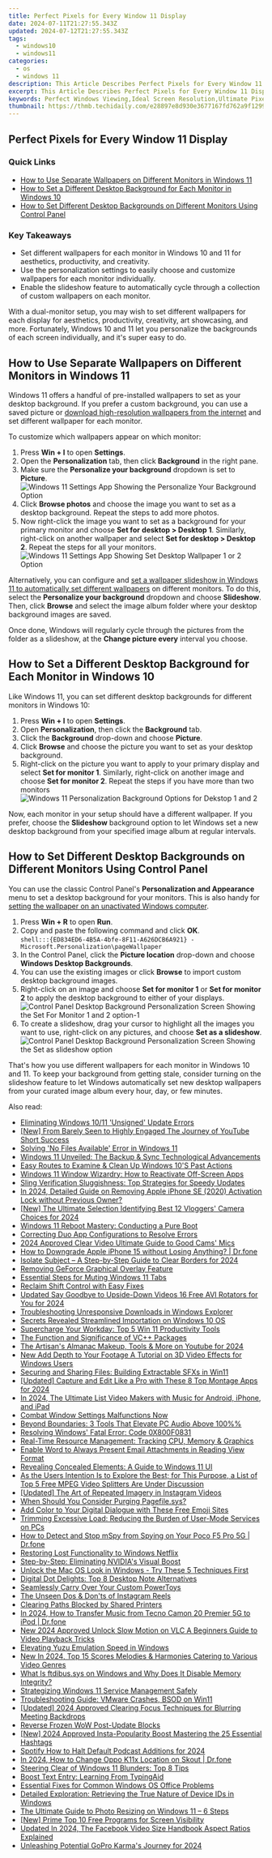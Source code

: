 ```yaml
---
title: Perfect Pixels for Every Window 11 Display
date: 2024-07-11T21:27:55.343Z
updated: 2024-07-12T21:27:55.343Z
tags:
  - windows10
  - windows11
categories:
  - os
  - windows 11
description: This Article Describes Perfect Pixels for Every Window 11 Display
excerpt: This Article Describes Perfect Pixels for Every Window 11 Display
keywords: Perfect Windows Viewing,Ideal Screen Resolution,Ultimate Pixel Clarity,Optimal HD Quality,High Definition Glass,Crystal Clear Displays,Premium Pixels Window
thumbnail: https://thmb.techidaily.com/e28897e8d930e3677167fd762a9f129952956dbe6cf005a7a223376477485be0.jpg
---
```


## Perfect Pixels for Every Window 11 Display

### Quick Links

* [How to Use Separate Wallpapers on Different Monitors in Windows 11](#how-to-use-separate-wallpapers-on-different-monitors-in-windows-11)
* [How to Set a Different Desktop Background for Each Monitor in Windows 10](#how-to-set-a-different-desktop-background-for-each-monitor-in-windows-10)
* [How to Set Different Desktop Backgrounds on Different Monitors Using Control Panel](#how-to-set-different-desktop-backgrounds-on-different-monitors-using-control-panel)

### Key Takeaways

* Set different wallpapers for each monitor in Windows 10 and 11 for aesthetics, productivity, and creativity.
* Use the personalization settings to easily choose and customize wallpapers for each monitor individually.
* Enable the slideshow feature to automatically cycle through a collection of custom wallpapers on each monitor.

 With a dual-monitor setup, you may wish to set different wallpapers for each display for aesthetics, productivity, creativity, art showcasing, and more. Fortunately, Windows 10 and 11 let you personalize the backgrounds of each screen individually, and it's super easy to do.

## How to Use Separate Wallpapers on Different Monitors in Windows 11

 Windows 11 offers a handful of pre-installed wallpapers to set as your desktop background. If you prefer a custom background, you can use a saved picture or [download high-resolution wallpapers from the internet](https://www.makeuseof.com/tag/best-sites-to-download-very-high-resolution-wallpapers/) and set different wallpaper for each monitor.

 To customize which wallpapers appear on which monitor:

1. Press **Win + I** to open **Settings**.
2. Open the **Personalization** tab, then click **Background** in the right pane.
3. Make sure the **Personalize your background** dropdown is set to **Picture**.  
![Windows 11 Settings App Showing the Personalize Your Background Option](https://static1.makeuseofimages.com/wordpress/wp-content/uploads/2024/01/windows-11-settings-app-showing-the-personalize-your-background-option.png)
4. Click **Browse photos** and choose the image you want to set as a desktop background. Repeat the steps to add more photos.
5. Now right-click the image you want to set as a background for your primary monitor and choose **Set for** **desktop > Desktop 1**. Similarly, right-click on another wallpaper and select **Set for desktop > Desktop 2**. Repeat the steps for all your monitors.  
![Windows 11 Settings App Showing Set Desktop Wallpaper 1 or 2 Option](https://static1.makeuseofimages.com/wordpress/wp-content/uploads/2024/01/windows-11-settings-app-showing-set-desktop-wallpaper-1-or-2-option.png)

 Alternatively, you can configure and [set a wallpaper slideshow in Windows 11 to automatically set different wallpapers](http://www.makeuseof.com/windows-11-slideshows-no-installs/) on different monitors. To do this, select the **Personalize your background** dropdown and choose **Slideshow**. Then, click **Browse** and select the image album folder where your desktop background images are saved.

 Once done, Windows will regularly cycle through the pictures from the folder as a slideshow, at the **Change picture every** interval you choose.

## How to Set a Different Desktop Background for Each Monitor in Windows 10

 Like Windows 11, you can set different desktop backgrounds for different monitors in Windows 10:

1. Press **Win + I** to open **Settings**.
2. Open **Personalization**, then click the **Background** tab.
3. Click the **Background** drop-down and choose **Picture**.
4. Click **Browse** and choose the picture you want to set as your desktop background.
5. Right-click on the picture you want to apply to your primary display and select **Set for monitor 1**. Similarly, right-click on another image and choose **Set for monitor 2**. Repeat the steps if you have more than two monitors  
![Windows 11 Personalization Background Options for Dekstop 1 and 2](https://static1.makeuseofimages.com/wordpress/wp-content/uploads/2024/01/windows-11-personalization-background-options-for-dekstop-1-and-2.png)

 Now, each monitor in your setup should have a different wallpaper. If you prefer, choose the **Slideshow** background option to let Windows set a new desktop background from your specified image album at regular intervals.

## How to Set Different Desktop Backgrounds on Different Monitors Using Control Panel

 You can use the classic Control Panel's **Personalization and Appearance** menu to set a desktop background for your monitors. This is also handy for [setting the wallpaper on an unactivated Windows computer](http://www.makeuseof.com/windows-11-change-wallpaper-without-activation/).

1. Press **Win + R** to open **Run**.
2. Copy and paste the following command and click **OK**.  
`shell:::{ED834ED6-4B5A-4bfe-8F11-A626DCB6A921} -Microsoft.Personalization\pageWallpaper`
3. In the Control Panel, click the **Picture location** drop-down and choose **Windows Desktop Backgrounds**.
4. You can use the existing images or click **Browse** to import custom desktop background images.
5. Right-click on an image and choose **Set for monitor 1** or **Set for monitor 2** to apply the desktop background to either of your displays.  
![Control Panel Desktop Background Personalization Screen Showing the Set For Monitor 1 and 2 option-1](https://static1.makeuseofimages.com/wordpress/wp-content/uploads/2024/01/control-panel-desktop-background-personalization-screen-showing-the-set-for-monitor-1-and-2-option-1.png)
6. To create a slideshow, drag your cursor to highlight all the images you want to use, right-click on any pictures, and choose **Set as a slideshow**.  
![Control Panel Desktop Background Personalization Screen Showing the Set as slideshow option](https://static1.makeuseofimages.com/wordpress/wp-content/uploads/2024/01/control-panel-desktop-background-personalization-screen-showing-the-set-as-slideshow-option.png)

 That's how you use different wallpapers for each monitor in Windows 10 and 11\. To keep your background from getting stale, consider turning on the slideshow feature to let Windows automatically set new desktop wallpapers from your curated image album every hour, day, or few minutes.



<ins class="adsbygoogle"
      style="display:block"
      data-ad-client="ca-pub-7571918770474297"
      data-ad-slot="8358498916"
      data-ad-format="auto"
      data-full-width-responsive="true"></ins>
<span class="atpl-alsoreadstyle">Also read:</span>
<div><ul>
<li><a href="https://windows11.techidaily.com/eliminating-windows-1011-unsigned-update-errors/"><u>Eliminating Windows 10/11 'Unsigned' Update Errors</u></a></li>
<li><a href="https://youtube-stream.techidaily.com/new-from-barely-seen-to-highly-engaged-the-journey-of-youtube-short-success/"><u>[New] From Barely Seen to Highly Engaged  The Journey of YouTube Short Success</u></a></li>
<li><a href="https://windows11.techidaily.com/solving-no-files-available-error-in-windows-11/"><u>Solving 'No Files Available' Error in Windows 11</u></a></li>
<li><a href="https://windows11.techidaily.com/windows-11-unveiled-the-backup-and-sync-technological-advancements/"><u>Windows 11 Unveiled: The Backup & Sync Technological Advancements</u></a></li>
<li><a href="https://windows11.techidaily.com/easy-routes-to-examine-and-clean-up-windows-10s-past-actions/"><u>Easy Routes to Examine & Clean Up Windows 10'S Past Actions</u></a></li>
<li><a href="https://windows11.techidaily.com/windows-11-window-wizardry-how-to-reactivate-off-screen-apps/"><u>Windows 11 Window Wizardry: How to Reactivate Off-Screen Apps</u></a></li>
<li><a href="https://windows11.techidaily.com/sling-verification-sluggishness-top-strategies-for-speedy-updates/"><u>Sling Verification Sluggishness: Top Strategies for Speedy Updates</u></a></li>
<li><a href="https://apple-account.techidaily.com/in-2024-detailed-guide-on-removing-apple-iphone-se-2020-activation-lock-without-previous-owner-by-drfone-ios/"><u>In 2024, Detailed Guide on Removing Apple iPhone SE (2020) Activation Lock without Previous Owner?</u></a></li>
<li><a href="https://youtube-lab.techidaily.com/he-ultimate-selection-identifying-best-12-vloggers-camera-choices-for-2024/"><u>[New] The Ultimate Selection  Identifying Best 12 Vloggers' Camera Choices for 2024</u></a></li>
<li><a href="https://windows11.techidaily.com/windows-11-reboot-mastery-conducting-a-pure-boot/"><u>Windows 11 Reboot Mastery: Conducting a Pure Boot</u></a></li>
<li><a href="https://windows11.techidaily.com/correcting-duo-app-configurations-to-resolve-errors/"><u>Correcting Duo App Configurations to Resolve Errors</u></a></li>
<li><a href="https://extra-lessons.techidaily.com/2024-approved-clear-video-ultimate-guide-to-good-cams-mics/"><u>2024 Approved  Clear Video  Ultimate Guide to Good Cams' Mics</u></a></li>
<li><a href="https://techidaily.com/how-to-downgrade-apple-iphone-15-without-losing-anything-drfone-by-drfone-ios-system-repair-ios-system-repair/"><u>How to Downgrade Apple iPhone 15 without Losing Anything? | Dr.fone</u></a></li>
<li><a href="https://desktop-recording.techidaily.com/isolate-subject-a-step-by-step-guide-to-clear-borders-for-2024/"><u>Isolate Subject – A Step-by-Step Guide to Clear Borders for 2024</u></a></li>
<li><a href="https://windows11.techidaily.com/removing-geforce-graphical-overlay-feature/"><u>Removing GeForce Graphical Overlay Feature</u></a></li>
<li><a href="https://windows11.techidaily.com/essential-steps-for-muting-windows-11-tabs/"><u>Essential Steps for Muting Windows 11 Tabs</u></a></li>
<li><a href="https://windows11.techidaily.com/reclaim-shift-control-with-easy-fixes/"><u>Reclaim Shift Control with Easy Fixes</u></a></li>
<li><a href="https://ai-video-apps.techidaily.com/updated-say-goodbye-to-upside-down-videos-16-free-avi-rotators-for-you-for-2024/"><u>Updated Say Goodbye to Upside-Down Videos 16 Free AVI Rotators for You for 2024</u></a></li>
<li><a href="https://windows11.techidaily.com/troubleshooting-unresponsive-downloads-in-windows-explorer/"><u>Troubleshooting Unresponsive Downloads in Windows Explorer</u></a></li>
<li><a href="https://extra-information.techidaily.com/secrets-revealed-streamlined-importation-on-windows-10-os/"><u>Secrets Revealed  Streamlined Importation on Windows 10 OS</u></a></li>
<li><a href="https://windows11.techidaily.com/supercharge-your-workday-top-5-win-11-productivity-tools/"><u>Supercharge Your Workday: Top 5 Win 11 Productivity Tools</u></a></li>
<li><a href="https://windows11.techidaily.com/the-function-and-significance-of-vcplusplus-packages/"><u>The Function and Significance of VC++ Packages</u></a></li>
<li><a href="https://facebook-record-videos.techidaily.com/the-artisans-almanac-makeup-tools-and-more-on-youtube-for-2024/"><u>The Artisan's Almanac  Makeup, Tools & More on Youtube for 2024</u></a></li>
<li><a href="https://ai-vdieo-software.techidaily.com/new-add-depth-to-your-footage-a-tutorial-on-3d-video-effects-for-windows-users/"><u>New Add Depth to Your Footage A Tutorial on 3D Video Effects for Windows Users</u></a></li>
<li><a href="https://windows11.techidaily.com/securing-and-sharing-files-building-extractable-sfxs-in-win11/"><u>Securing and Sharing Files: Building Extractable SFXs in Win11</u></a></li>
<li><a href="https://vp-tips.techidaily.com/updated-capture-and-edit-like-a-pro-with-these-8-top-montage-apps-for-2024/"><u>[Updated] Capture and Edit Like a Pro with These 8 Top Montage Apps for 2024</u></a></li>
<li><a href="https://ai-video-tools.techidaily.com/in-2024-the-ultimate-list-video-makers-with-music-for-android-iphone-and-ipad/"><u>In 2024, The Ultimate List Video Makers with Music for Android, iPhone, and iPad</u></a></li>
<li><a href="https://windows11.techidaily.com/combat-window-settings-malfunctions-now/"><u>Combat Window Settings Malfunctions Now</u></a></li>
<li><a href="https://windows11.techidaily.com/beyond-boundaries-3-tools-that-elevate-pc-audio-above-100/"><u>Beyond Boundaries: 3 Tools That Elevate PC Audio Above 100%%</u></a></li>
<li><a href="https://windows11.techidaily.com/resolving-windows-fatal-error-code-0x800f0831/"><u>Resolving Windows' Fatal Error: Code 0X800F0831</u></a></li>
<li><a href="https://windows11.techidaily.com/real-time-resource-management-tracking-cpu-memory-and-graphics/"><u>Real-Time Resource Management: Tracking CPU, Memory & Graphics</u></a></li>
<li><a href="https://windows11.techidaily.com/enable-word-to-always-present-email-attachments-in-reading-view-format/"><u>Enable Word to Always Present Email Attachments in Reading View Format</u></a></li>
<li><a href="https://windows11.techidaily.com/revealing-concealed-elements-a-guide-to-windows-11-ui/"><u>Revealing Concealed Elements: A Guide to Windows 11 UI</u></a></li>
<li><a href="https://ai-vdieo-software.techidaily.com/as-the-users-intention-is-to-explore-the-best-for-this-purpose-a-list-of-top-5-free-mpeg-video-splitters-are-under-discussion/"><u>As the Users Intention Is to Explore the Best; for This Purpose, a List of Top 5 Free MPEG Video Splitters Are Under Discussion</u></a></li>
<li><a href="https://instagram-clips.techidaily.com/updated-the-art-of-repeated-imagery-in-instagram-videos/"><u>[Updated] The Art of Repeated Imagery in Instagram Videos</u></a></li>
<li><a href="https://windows11.techidaily.com/when-should-you-consider-purging-pagefilesys/"><u>When Should You Consider Purging Pagefile.sys?</u></a></li>
<li><a href="https://tiktok-clips.techidaily.com/add-color-to-your-digital-dialogue-with-these-free-emoji-sites/"><u>Add Color to Your Digital Dialogue with These Free Emoji Sites</u></a></li>
<li><a href="https://windows11.techidaily.com/trimming-excessive-load-reducing-the-burden-of-user-mode-services-on-pcs/"><u>Trimming Excessive Load: Reducing the Burden of User-Mode Services on PCs</u></a></li>
<li><a href="https://location-social.techidaily.com/how-to-detect-and-stop-mspy-from-spying-on-your-poco-f5-pro-5g-drfone-by-drfone-virtual-android/"><u>How to Detect and Stop mSpy from Spying on Your Poco F5 Pro 5G | Dr.fone</u></a></li>
<li><a href="https://windows11.techidaily.com/restoring-lost-functionality-to-windows-netflix/"><u>Restoring Lost Functionality to Windows Netflix</u></a></li>
<li><a href="https://windows11.techidaily.com/step-by-step-eliminating-nvidias-visual-boost/"><u>Step-by-Step: Eliminating NVIDIA's Visual Boost</u></a></li>
<li><a href="https://windows11.techidaily.com/unlock-the-mac-os-look-in-windows-try-these-5-techniques-first/"><u>Unlock the Mac OS Look in Windows - Try These 5 Techniques First</u></a></li>
<li><a href="https://windows11.techidaily.com/digital-dot-delights-top-8-desktop-note-alternatives/"><u>Digital Dot Delights: Top 8 Desktop Note Alternatives</u></a></li>
<li><a href="https://windows11.techidaily.com/seamlessly-carry-over-your-custom-powertoys/"><u>Seamlessly Carry Over Your Custom PowerToys</u></a></li>
<li><a href="https://instagram-clips.techidaily.com/the-unseen-dos-and-donts-of-instagram-reels/"><u>The Unseen Dos & Don'ts of Instagram Reels</u></a></li>
<li><a href="https://windows11.techidaily.com/clearing-paths-blocked-by-shared-printers/"><u>Clearing Paths Blocked by Shared Printers</u></a></li>
<li><a href="https://android-transfer.techidaily.com/in-2024-how-to-transfer-music-from-tecno-camon-20-premier-5g-to-ipod-drfone-by-drfone-transfer-from-android-transfer-from-android/"><u>In 2024, How to Transfer Music from Tecno Camon 20 Premier 5G to iPod | Dr.fone</u></a></li>
<li><a href="https://video-content-creator.techidaily.com/new-2024-approved-unlock-slow-motion-on-vlc-a-beginners-guide-to-video-playback-tricks/"><u>New 2024 Approved Unlock Slow Motion on VLC A Beginners Guide to Video Playback Tricks</u></a></li>
<li><a href="https://windows11.techidaily.com/elevating-yuzu-emulation-speed-in-windows/"><u>Elevating Yuzu Emulation Speed in Windows</u></a></li>
<li><a href="https://sound-optimizing.techidaily.com/new-in-2024-top-15-scores-melodies-and-harmonies-catering-to-various-video-genres/"><u>New In 2024, Top 15 Scores Melodies & Harmonies Catering to Various Video Genres</u></a></li>
<li><a href="https://windows11.techidaily.com/what-is-ftdibussys-on-windows-and-why-does-it-disable-memory-integrity/"><u>What Is ftdibus.sys on Windows and Why Does It Disable Memory Integrity?</u></a></li>
<li><a href="https://windows11.techidaily.com/strategizing-windows-11-service-management-safely/"><u>Strategizing Windows 11 Service Management Safely</u></a></li>
<li><a href="https://windows11.techidaily.com/troubleshooting-guide-vmware-crashes-bsod-on-win11/"><u>Troubleshooting Guide: VMware Crashes, BSOD on Win11</u></a></li>
<li><a href="https://video-capture.techidaily.com/updated-2024-approved-clearing-focus-techniques-for-blurring-meeting-backdrops/"><u>[Updated] 2024 Approved  Clearing Focus  Techniques for Blurring Meeting Backdrops</u></a></li>
<li><a href="https://windows11.techidaily.com/reverse-frozen-wow-post-update-blocks/"><u>Reverse Frozen WoW Post-Update Blocks</u></a></li>
<li><a href="https://instagram-videos.techidaily.com/new-2024-approved-insta-popularity-boost-mastering-the-25-essential-hashtags/"><u>[New] 2024 Approved  Insta-Popularity Boost  Mastering the 25 Essential Hashtags</u></a></li>
<li><a href="https://extra-skills.techidaily.com/spotify-how-to-halt-default-podcast-additions-for-2024/"><u>Spotify  How to Halt Default Podcast Additions for 2024</u></a></li>
<li><a href="https://location-social.techidaily.com/in-2024-how-to-change-oppo-k11x-location-on-skout-drfone-by-drfone-virtual-android/"><u>In 2024, How to Change Oppo K11x Location on Skout | Dr.fone</u></a></li>
<li><a href="https://windows11.techidaily.com/steering-clear-of-windows-11-blunders-top-8-tips/"><u>Steering Clear of Windows 11 Blunders: Top 8 Tips</u></a></li>
<li><a href="https://windows11.techidaily.com/boost-text-entry-learning-from-typingaid/"><u>Boost Text Entry: Learning From TypingAid</u></a></li>
<li><a href="https://windows11.techidaily.com/essential-fixes-for-common-windows-os-office-problems/"><u>Essential Fixes for Common Windows OS Office Problems</u></a></li>
<li><a href="https://windows11.techidaily.com/detailed-exploration-retrieving-the-true-nature-of-device-ids-in-windows/"><u>Detailed Exploration: Retrieving the True Nature of Device IDs in Windows</u></a></li>
<li><a href="https://windows11.techidaily.com/the-ultimate-guide-to-photo-resizing-on-windows-11-6-steps/"><u>The Ultimate Guide to Photo Resizing on Windows 11 – 6 Steps</u></a></li>
<li><a href="https://video-screen-grab.techidaily.com/new-prime-top-10-free-programs-for-screen-visibility/"><u>[New] Prime Top 10 Free Programs for Screen Visibility</u></a></li>
<li><a href="https://ai-video-tools.techidaily.com/updated-in-2024-the-facebook-video-size-handbook-aspect-ratios-explained/"><u>Updated In 2024, The Facebook Video Size Handbook Aspect Ratios Explained</u></a></li>
<li><a href="https://some-approaches.techidaily.com/unleashing-potential-gopro-karmas-journey-for-2024/"><u>Unleashing Potential  GoPro Karma's Journey for 2024</u></a></li>
</ul></div>
